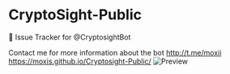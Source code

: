 # CryptoSight-Public
🤖 Issue Tracker for @CryptosightBot

Contact me for more information about the bot http://t.me/moxii
https://moxis.github.io/Cryptosight-Public/
![Preview](https://i.imgur.com/UAX84hU.png)
